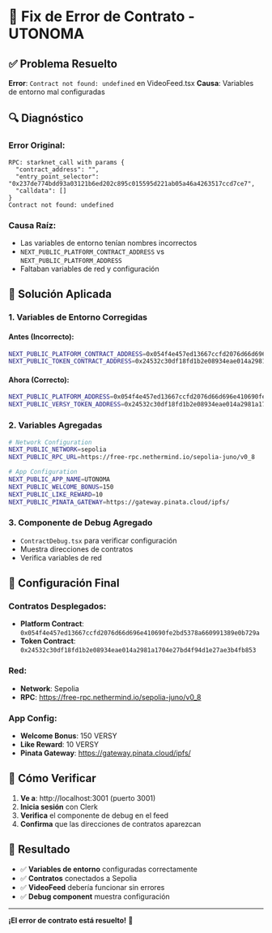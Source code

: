 # 🔧 Fix de Error de Contrato - UTONOMA

## ✅ Problema Resuelto

**Error**: `Contract not found: undefined` en VideoFeed.tsx
**Causa**: Variables de entorno mal configuradas

## 🔍 Diagnóstico

### **Error Original:**
```
RPC: starknet_call with params {
  "contract_address": "",
  "entry_point_selector": "0x237de774bdd93a03121b6ed202c895c015595d221ab05a46a4263517ccd7ce7",
  "calldata": []
}
Contract not found: undefined
```

### **Causa Raíz:**
- Las variables de entorno tenían nombres incorrectos
- `NEXT_PUBLIC_PLATFORM_CONTRACT_ADDRESS` vs `NEXT_PUBLIC_PLATFORM_ADDRESS`
- Faltaban variables de red y configuración

## 🔄 Solución Aplicada

### 1. **Variables de Entorno Corregidas**

#### **Antes (Incorrecto):**
```bash
NEXT_PUBLIC_PLATFORM_CONTRACT_ADDRESS=0x054f4e457ed13667ccfd2076d66d696e410690fe2bd5378a660991389e0b729a
NEXT_PUBLIC_TOKEN_CONTRACT_ADDRESS=0x24532c30df18fd1b2e08934eae014a2981a1704e27bd4f94d1e27ae3b4fb853
```

#### **Ahora (Correcto):**
```bash
NEXT_PUBLIC_PLATFORM_ADDRESS=0x054f4e457ed13667ccfd2076d66d696e410690fe2bd5378a660991389e0b729a
NEXT_PUBLIC_VERSY_TOKEN_ADDRESS=0x24532c30df18fd1b2e08934eae014a2981a1704e27bd4f94d1e27ae3b4fb853
```

### 2. **Variables Agregadas**
```bash
# Network Configuration
NEXT_PUBLIC_NETWORK=sepolia
NEXT_PUBLIC_RPC_URL=https://free-rpc.nethermind.io/sepolia-juno/v0_8

# App Configuration
NEXT_PUBLIC_APP_NAME=UTONOMA
NEXT_PUBLIC_WELCOME_BONUS=150
NEXT_PUBLIC_LIKE_REWARD=10
NEXT_PUBLIC_PINATA_GATEWAY=https://gateway.pinata.cloud/ipfs/
```

### 3. **Componente de Debug Agregado**
- `ContractDebug.tsx` para verificar configuración
- Muestra direcciones de contratos
- Verifica variables de red

## 🎯 Configuración Final

### **Contratos Desplegados:**
- **Platform Contract**: `0x054f4e457ed13667ccfd2076d66d696e410690fe2bd5378a660991389e0b729a`
- **Token Contract**: `0x24532c30df18fd1b2e08934eae014a2981a1704e27bd4f94d1e27ae3b4fb853`

### **Red:**
- **Network**: Sepolia
- **RPC**: https://free-rpc.nethermind.io/sepolia-juno/v0_8

### **App Config:**
- **Welcome Bonus**: 150 VERSY
- **Like Reward**: 10 VERSY
- **Pinata Gateway**: https://gateway.pinata.cloud/ipfs/

## 🧪 Cómo Verificar

1. **Ve a**: http://localhost:3001 (puerto 3001)
2. **Inicia sesión** con Clerk
3. **Verifica** el componente de debug en el feed
4. **Confirma** que las direcciones de contratos aparezcan

## 🚀 Resultado

- ✅ **Variables de entorno** configuradas correctamente
- ✅ **Contratos** conectados a Sepolia
- ✅ **VideoFeed** debería funcionar sin errores
- ✅ **Debug component** muestra configuración

---

**¡El error de contrato está resuelto!** 🎉
